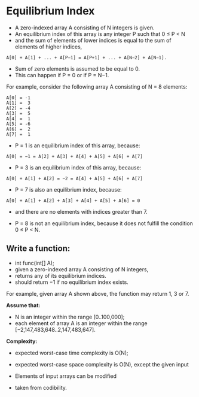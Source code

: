 # Equilibrium Index

- A zero-indexed array A consisting of N integers is given.
- An equilibrium index of this array is any integer P such that 0 ≤ P < N
- and the sum of elements of lower indices is equal to the sum of elements of higher indices,


```shell
A[0] + A[1] + ... + A[P−1] = A[P+1] + ... + A[N−2] + A[N−1].
```

- Sum of zero elements is assumed to be equal to 0.
- This can happen if P = 0 or if P = N−1.

For example, consider the following array A consisting of N = 8 elements:

```shell
A[0] = -1
A[1] =  3
A[2] = -4
A[3] =  5
A[4] =  1
A[5] = -6
A[6] =  2
A[7] =  1
```

- P = 1 is an equilibrium index of this array, because:

```shell
A[0] = −1 = A[2] + A[3] + A[4] + A[5] + A[6] + A[7]
```

- P = 3 is an equilibrium index of this array, because:

```shell
A[0] + A[1] + A[2] = −2 = A[4] + A[5] + A[6] + A[7]
```

- P = 7 is also an equilibrium index, because:

```shell
A[0] + A[1] + A[2] + A[3] + A[4] + A[5] + A[6] = 0
```

- and there are no elements with indices greater than 7.

- P = 8 is not an equilibrium index, because it does not fulfill the condition 0 ≤ P < N.

## Write a function:

- int func(int[] A);
- given a zero-indexed array A consisting of N integers,
- returns any of its equilibrium indices.
- should return −1 if no equilibrium index exists.

For example, given array A shown above, the function may return 1, 3 or 7.

**Assume that:**

- N is an integer within the range [0..100,000];
- each element of array A is an integer within the range [−2,147,483,648..2,147,483,647].

**Complexity:**

- expected worst-case time complexity is O(N);
- expected worst-case space complexity is O(N), except the given input
- Elements of input arrays can be modified

- taken from codibility.
